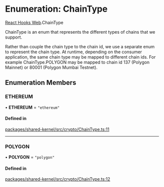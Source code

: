 # Enumeration: ChainType

[React Hooks Web](../modules/React_Hooks_Web.md).ChainType

ChainType is an enum that represents the different types of chains that we support.

Rather than couple the chain type to the chain id, we use a separate enum to represent the chain type.
At runtime, depending on the consumer application, the same chain type may be mapped to different chain ids.
For example ChainType.POLYGON may be mapped to chain id 137 (Polygon Mainnet) or 80001 (Polygon Mumbai Testnet).

## Enumeration Members

### ETHEREUM

• **ETHEREUM** = ``"ethereum"``

#### Defined in

[packages/shared-kernel/src/crypto/ChainType.ts:11](https://github.com/lens-protocol/lens-sdk/blob/main/packages/shared-kernel/src/crypto/ChainType.ts#L11)

___

### POLYGON

• **POLYGON** = ``"polygon"``

#### Defined in

[packages/shared-kernel/src/crypto/ChainType.ts:12](https://github.com/lens-protocol/lens-sdk/blob/main/packages/shared-kernel/src/crypto/ChainType.ts#L12)
